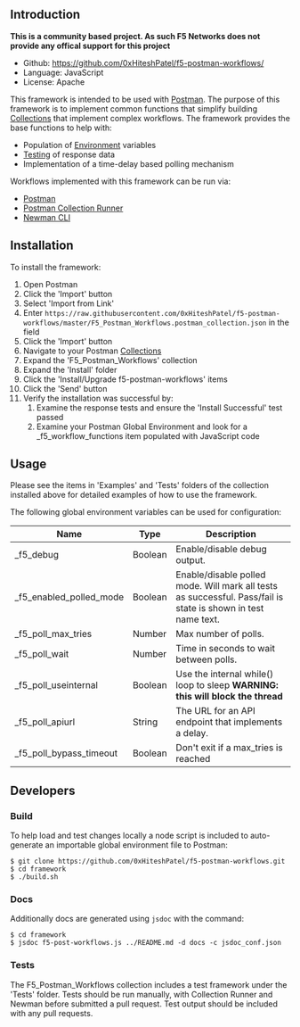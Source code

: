 ## Introduction

**This is a community based project.  As such F5 Networks does not provide any
offical support for this project**

- Github: https://github.com/0xHiteshPatel/f5-postman-workflows/
- Language: JavaScript
- License: Apache

This framework is intended to be used with [Postman](https://getpostman.com).
The purpose of this framework is to implement common functions
that simplify building [Collections](https://www.getpostman.com/docs/collections)
that implement complex workflows.  The framework provides the base functions
to help with:

 - Population of [Environment](https://www.getpostman.com/docs/environments) variables
 - [Testing](https://www.getpostman.com/docs/writing_tests) of response data
 - Implementation of a time-delay based polling mechanism

Workflows implemented with this framework can be run via:

 - [Postman](https://www.getpostman.com/docs/requests)
 - [Postman Collection Runner](https://www.getpostman.com/docs/running_collections)
 - [Newman CLI](https://www.getpostman.com/docs/newman_intro)

## Installation

To install the framework:

 1. Open Postman
 2. Click the 'Import' button
 3. Select 'Import from Link'
 4. Enter ```https://raw.githubusercontent.com/0xHiteshPatel/f5-postman-workflows/master/F5_Postman_Workflows.postman_collection.json``` in the field
 5. Click the 'Import' button
 6. Navigate to your Postman [Collections](https://www.getpostman.com/docs/collections)
 7. Expand the 'F5_Postman_Workflows' collection
 8. Expand the 'Install' folder
 9. Click the 'Install/Upgrade f5-postman-workflows' items
 10. Click the 'Send' button
 11. Verify the installation was successful by:
     1. Examine the response tests and ensure the 'Install Successful' test passed
     2. Examine your Postman Global Environment and look for a _f5_workflow_functions item populated with JavaScript code

## Usage

Please see the items in 'Examples' and 'Tests' folders of the collection
installed above for detailed examples of how to use the framework.

The following global environment variables can be used for configuration:

| Name                    | Type    | Description |
|-------------------------|---------|-------------|
| _f5_debug               | Boolean | Enable/disable debug output. |
| _f5_enabled_polled_mode | Boolean | Enable/disable polled mode.  Will mark all tests as successful.  Pass/fail is state is shown in test name text. |
| _f5_poll_max_tries      | Number  | Max number of polls. |
| _f5_poll_wait           | Number  | Time in seconds to wait between polls. |
| _f5_poll_useinternal    | Boolean | Use the internal while() loop to sleep **WARNING: this will block the thread** |
| _f5_poll_apiurl         | String  | The URL for an API endpoint that implements a delay. |
| _f5_poll_bypass_timeout | Boolean | Don't exit if a max_tries is reached


## Developers

### Build

To help load and test changes locally a node script is included to auto-generate
an importable global environment file to Postman:
```
$ git clone https://github.com/0xHiteshPatel/f5-postman-workflows.git
$ cd framework
$ ./build.sh
```

### Docs

Additionally docs are generated using ``jsdoc`` with the command:
```
$ cd framework
$ jsdoc f5-post-workflows.js ../README.md -d docs -c jsdoc_conf.json
```

### Tests

The F5_Postman_Workflows collection includes a test framework under the 'Tests'
folder.  Tests should be run manually, with Collection Runner and Newman before
submitted a pull request.  Test output should be included with any pull requests.
